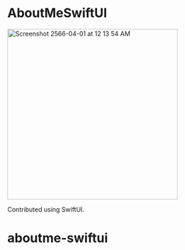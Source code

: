 # AboutMeSwiftUI

<img width="384" alt="Screenshot 2566-04-01 at 12 13 54 AM" src="https://user-images.githubusercontent.com/88821578/229186725-78e918a7-63e0-496b-b328-ae06e81243b8.png">
 

Contributed using SwiftUI.
# aboutme-swiftui
